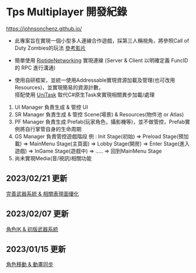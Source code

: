 # Tps Multiplayer 開發紀錄
https://johnsonchenz.github.io/

* 此專案旨在實現一個小型多人連線合作遊戲，採第三人稱視角，將參照Call of Duty Zombies的玩法 [參考影片](https://www.youtube.com/watch?v=4Me6jgW3KAw)

* 簡單使用 [RiptideNetworking](https://github.com/RiptideNetworking/Riptide) 實現連線 (Server & Client 以明確定義 FuncID 的 RPC 進行溝通)

* 使用自研框架，並統一使用Addressable實現資源加載及管理(也可改用Resources)，並實現簡易的資源計數，  
搭配使用 [UniTask](https://github.com/Cysharp/UniTask) 取代C#原生Task來實現相關異步加載/處理
1. UI Manager 負責生成 & 管控 UI
2. SR Manager 負責生成 & 管控 Scene(場景) & Resources(物件池 or Atlas)
3. PF Manager 負責生成 Prefab(玩家角色，攝影機等)，並不做管控，Prefab實例將自行掌管自身的生命周期
3. GS Manager 負責管控遊戲階段 例 : Init Stage(初始) => Preload Stage(預加載) => MainMenu Stage(主頁面) => Lobby Stage(開房) => Enter Stage(進入遊戲) => InGame Stage(遊戲中) => ..... => 回到MainMenu Stage
4. 尚未實現Media(音/視訊)相關功能

## 2023/02/21 更新
[完善武器系統 & 相關表現面優化](https://johnsonchenz.github.io/jekyll/update/2023/02/21/dev-1.html)

## 2023/02/07 更新
[角色IK & 初版武器系統](https://johnsonchenz.github.io/jekyll/update/2023/02/07/dev-1.html)

## 2023/01/15 更新
[角色移動 & 動畫同步](https://johnsonchenz.github.io/jekyll/update/2023/01/15/dev-1.html)

